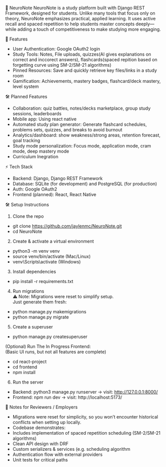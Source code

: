 🧠 NeuroNote
NeuroNote is a study platform built with Django REST Framework, designed for students. Unlike many tools that focus only on theory, NeuroNote emphasizes practical, applied learning. It uses active recall and spaced repetition to help students master concepts deeply—while adding a touch of competitiveness to make studying more engaging.

🚀 Features <br>
-	User Authentication: Google OAuth2 login <br>
-	Study Tools: Notes, File uploads, quizzes(AI gives explanations on correct and inccorect answers), flashcards(spaced repition based on forgetting curve using SM-2/SM-21 algorithms) <br>
-	Pinned Resources: Save and quickly retrieve key files/links in a study room <br>
-	Gamification: Achievements, mastery badges, flashcard/deck mastery, level system <br>

🛠️ Planned Features <br>
- 	Collaboration: quiz battles, notes/decks marketplace, group study sessions, leaderboards <br>
- 	Mobile app: Using react native <br>
- 	Automated study plan generator: Generate flashcard schedules, problems sets, quizzes, and breaks to avoid burnout <br>
- 	Analytics/dashboard: show weakness/strong areas, retention forecast, goal tracking <br>
- 	Study mode personalization: Focus mode, application mode, cram mode, deep mastery mode <br>
- 	Curriculum Inegration <br>

⚡ Tech Stack <br>
-	Backend: Django, Django REST Framework <br>
-	Database: SQLite (for development) and PostgreSQL (for production) <br>
-	Auth: Google OAuth2 <br>
-	Frontend (planned): React, React Native <br>

🛠️ Setup Instructions <br>
1. Clone the repo <br>
- git clone https://github.com/jaylenmc/NeuroNote.git <br>
- cd NeuroNote <br>
    
2. Create & activate a virtual environment <br>
- python3 -m venv venv <br>
- source venv/bin/activate (Mac/Linux) <br>
- venv\Scripts\activate (Windows) <br>
    
3. Install dependencies <br>
- pip install -r requirements.txt <br>
    
4. Run migrations <br>
⚠️ Note: Migrations were reset to simplify setup. <br>
Just generate them fresh: <br>
- python manage.py makemigrations <br>
- python manage.py migrate <br>
    
5. Create a superuser <br>
- python manage.py createsuperuser <br>

(Optional) Run The In Progress Frontend: <br>
(Basic UI runs, but not all features are complete) <br>
- cd react-project <br>
- cd frontend <br>
- npm install <br>
  
6. Run the server <br>
  - Backend: python3 manage.py runserver -> visit: http://127.0.0.1:8000/ <br>
  - Frontend: npm run dev -> visit: http://localhost:5173/ <br>

📝 Notes for Reviewers / Employers <br>
  -	Migrations were reset for simplicity, so you won’t encounter historical conflicts when setting up locally. <br>
  -	Codebase demonstrates: <br>
  -	Includes implementation of spaced repetition scheduling (SM-2/SM-21 algorithms) <br>
  -	Clean API design with DRF <br>
  -	Custom serializers & services (e.g. scheduling algorithm <br>
  -	Authentication flow with external providers <br>
  -	Unit tests for critical paths <br>
